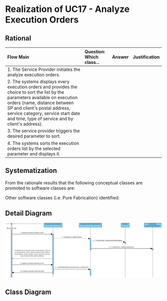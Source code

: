 # Realization of UC17 - Analyze Execution Orders

## Rational

| Flow Main                                                                                        | Question: Which class...                                      | Answer                                       | Justification                                                                                                         |
|:-------------------------------------------------------------------------------------------------------|:------------------------------------------------------------|:-----------------------------------------------|:---------------------------------------------------------------------------------------------------------------------|
|1. The Service Provider initiates the analyze execution orders.||||
|2. The systems displays every execution orders and provides the choice to sort the list by the parameters available on execution orders (name, distance between SP and client's postal address, service category, service start date and time, type of service and by client's address).||||
|3. The service provider triggers the desired parameter to sort.||||
|4. The systems sorts the execution orders list by the selected parameter and displays it.||||

## Systematization ##

From the rationale results that the following conceptual classes are promoted to software classes are:





Other software classes (i.e. Pure Fabrication) identified:  




##	Detail Diagram

![SD_UC17_IT4.png](SD_UC17_IT4.png)



##	Class Diagram

